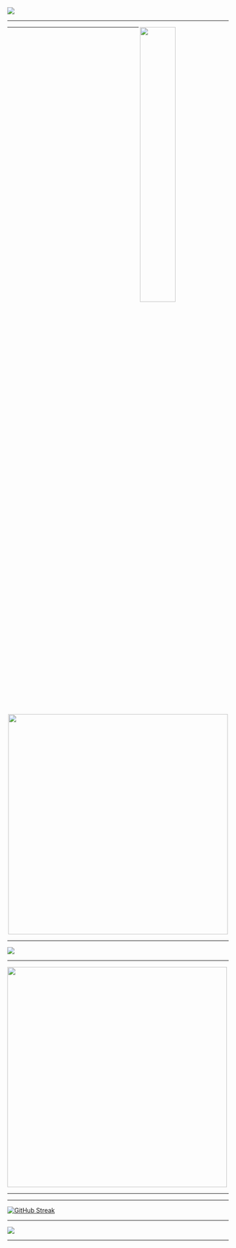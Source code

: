 <img src="https://github.com/Divyanshu-85/Required-Document/blob/main/Gif/Book%201.gif">
<hr>
<div>
  <img align="right" width="40%" src="https://github.com/Divyanshu-85/Required-Document/blob/main/Gif/HUD%20Element.gif">
</div>
<hr>
<div id="header" align="center">
  <img src="https://github.com/Divyanshu-85/Required-Document/blob/main/Gif/1e07006a913e1f2148cd01633e6b30ac.gif" width="500"/>
</div>
<hr>
<img src="https://github.com/Divyanshu-85/Required-Document/blob/main/Gif/G%20I%20F%20-%20Geometrie%20Fluide%20-%20Preziosaghirlanda.gif "> 
<hr>
<img src="https://github.com/Divyanshu-85/Required-Document/blob/main/DP....gif.gif" width="500">

<hr>
<a href="https://git.io/streak-stats">
  <hr>
  <img src="https://github-readme-streak-stats.herokuapp.com?user=Divyanshu-85&theme=dark&date_format=M%20j%5B%2C%20Y%5D&exclude_days=Sun%2CMon%2CTue%2CWed%2CThu%2CFri%2CSat&ring=EB0000" alt="GitHub Streak" /></a>

<hr>


 <img src="https://github.com/Divyanshu-85/Required-Document/blob/main/Skills_Animation_Dark.gif">

<hr>
















